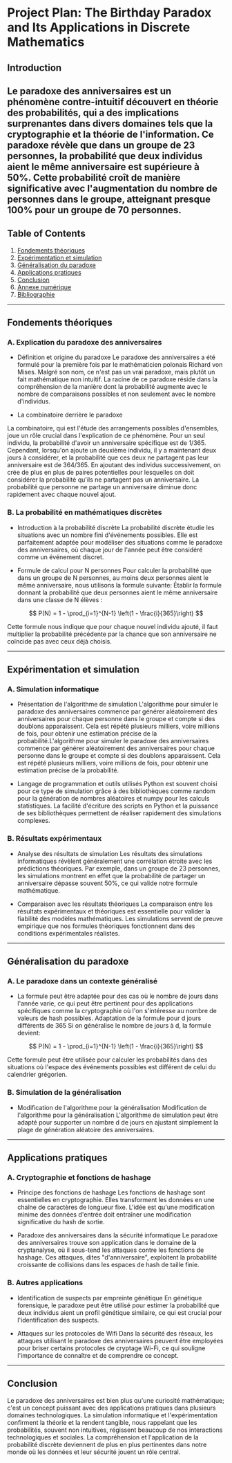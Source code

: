 # Project Plan: The Birthday Paradox and Its Applications in Discrete Mathematics

## Introduction

Le paradoxe des anniversaires est un phénomène contre-intuitif découvert en théorie des probabilités, qui a des implications surprenantes dans divers domaines tels que la cryptographie et la théorie de l'information. Ce paradoxe révèle que dans un groupe de 23 personnes, la probabilité que deux individus aient le même anniversaire est supérieure à 50%. Cette probabilité croît de manière significative avec l'augmentation du nombre de personnes dans le groupe, atteignant presque 100% pour un groupe de 70 personnes.
---

## Table of Contents
1. [Fondements théoriques](#fondements-théoriques)
2. [Expérimentation et simulation](#expérimentation-et-simulation)
3. [Généralisation du paradoxe](#généralisation-du-paradoxe)
4. [Applications pratiques](#applications-pratiques)
5. [Conclusion](#conclusion)
6. [Annexe numérique](#annexe-numérique)
7. [Bibliographie](#bibliographie)

---

## Fondements théoriques
### A. Explication du paradoxe des anniversaires
  - Définition et origine du paradoxe
Le paradoxe des anniversaires a été formulé pour la première fois par le mathématicien polonais Richard von Mises. Malgré son nom, ce n'est pas un vrai paradoxe, mais plutôt un fait mathématique non intuitif. La racine de ce paradoxe réside dans la compréhension de la manière dont la probabilité augmente avec le nombre de comparaisons possibles et non seulement avec le nombre d'individus.

  - La combinatoire derrière le paradoxe

La combinatoire, qui est l'étude des arrangements possibles d'ensembles, joue un rôle crucial dans l'explication de ce phénomène. Pour un seul individu, la probabilité d'avoir un anniversaire spécifique est de 1/365. Cependant, lorsqu'on ajoute un deuxième individu, il y a maintenant deux jours à considérer, et la probabilité que ces deux ne partagent pas leur anniversaire est de 364/365. En ajoutant des individus successivement, on crée de plus en plus de paires potentielles pour lesquelles on doit considérer la probabilité qu'ils ne partagent pas un anniversaire. La probabilité que personne ne partage un anniversaire diminue donc rapidement avec chaque nouvel ajout.

### B. La probabilité en mathématiques discrètes
  - Introduction à la probabilité discrète
La probabilité discrète étudie les situations avec un nombre fini d'événements possibles. Elle est parfaitement adaptée pour modéliser des situations comme le paradoxe des anniversaires, où chaque jour de l'année peut être considéré comme un événement discret.

  - Formule de calcul pour N personnes
Pour calculer la probabilité que dans un groupe de N personnes, au moins deux personnes aient le même anniversaire, nous utilisons la formule suivante:
Établir la formule donnant la probabilité que deux personnes aient le même anniversaire dans une classe de N élèves :

 
   $$
   P(N) = 1 - \prod_{i=1}^{N-1} \left(1 - \frac{i}{365}\right)
   $$



Cette formule nous indique que pour chaque nouvel individu ajouté, il faut multiplier la probabilité précédente par la chance que son anniversaire ne coïncide pas avec ceux déjà choisis.

---

## Expérimentation et simulation
### A. Simulation informatique
  - Présentation de l'algorithme de simulation
L'algorithme pour simuler le paradoxe des anniversaires commence par générer aléatoirement des anniversaires pour chaque personne dans le groupe et compte si des doublons apparaissent. Cela est répété plusieurs milliers, voire millions de fois, pour obtenir une estimation précise de la probabilité.L'algorithme pour simuler le paradoxe des anniversaires commence par générer aléatoirement des anniversaires pour chaque personne dans le groupe et compte si des doublons apparaissent. Cela est répété plusieurs milliers, voire millions de fois, pour obtenir une estimation précise de la probabilité.

  - Langage de programmation et outils utilisés
Python est souvent choisi pour ce type de simulation grâce à des bibliothèques comme random pour la génération de nombres aléatoires et numpy pour les calculs statistiques. La facilité d'écriture des scripts en Python et la puissance de ses bibliothèques permettent de réaliser rapidement des simulations complexes.
    

### B. Résultats expérimentaux
  - Analyse des résultats de simulation
Les résultats des simulations informatiques révèlent généralement une corrélation étroite avec les prédictions théoriques. Par exemple, dans un groupe de 23 personnes, les simulations montrent en effet que la probabilité de partager un anniversaire dépasse souvent 50%, ce qui valide notre formule mathématique.

  - Comparaison avec les résultats théoriques
La comparaison entre les résultats expérimentaux et théoriques est essentielle pour valider la fiabilité des modèles mathématiques. Les simulations servent de preuve empirique que nos formules théoriques fonctionnent dans des conditions expérimentales réalistes.


---

## Généralisation du paradoxe
### A. Le paradoxe dans un contexte généralisé
  - La formule peut être adaptée pour des cas où le nombre de jours dans l'année varie, ce qui peut être pertinent pour des applications spécifiques comme la cryptographie où l'on s'intéresse au nombre de valeurs de hash possibles.
Adaptation de la formule pour d jours différents de 365
Si on généralise le nombre de jours à d, la formule devient:

$$
P(N) = 1 - \prod_{i=1}^{N-1} \left(1 - \frac{i}{365}\right)
$$


Cette formule peut être utilisée pour calculer les probabilités dans des situations où l'espace des événements possibles est différent de celui du calendrier grégorien.


### B. Simulation de la généralisation
  - Modification de l'algorithme pour la généralisation
Modification de l'algorithme pour la généralisation
L'algorithme de simulation peut être adapté pour supporter un nombre d de jours en ajustant simplement la plage de génération aléatoire des anniversaires.

---

## Applications pratiques
### A. Cryptographie et fonctions de hashage
  - Principe des fonctions de hashage
Les fonctions de hashage sont essentielles en cryptographie. Elles transforment les données en une chaîne de caractères de longueur fixe. L'idée est qu'une modification minime des données d'entrée doit entraîner une modification significative du hash de sortie.

  - Paradoxe des anniversaires dans la sécurité informatique
Le paradoxe des anniversaires trouve son application dans le domaine de la cryptanalyse, où il sous-tend les attaques contre les fonctions de hashage. Ces attaques, dites "d'anniversaire", exploitent la probabilité croissante de collisions dans les espaces de hash de taille finie.


### B. Autres applications
  - Identification de suspects par empreinte génétique
En génétique forensique, le paradoxe peut être utilisé pour estimer la probabilité que deux individus aient un profil génétique similaire, ce qui est crucial pour l'identification des suspects.

  - Attaques sur les protocoles de Wifi
Dans la sécurité des réseaux, les attaques utilisant le paradoxe des anniversaires peuvent être employées pour briser certains protocoles de cryptage Wi-Fi, ce qui souligne l'importance de connaître et de comprendre ce concept.


---

## Conclusion
Le paradoxe des anniversaires est bien plus qu'une curiosité mathématique; c'est un concept puissant avec des applications pratiques dans plusieurs domaines technologiques. La simulation informatique et l'expérimentation confirment la théorie et la rendent tangible, nous rappelant que les probabilités, souvent non intuitives, régissent beaucoup de nos interactions technologiques et sociales. La compréhension et l'application de la probabilité discrète deviennent de plus en plus pertinentes dans notre monde où les données et leur sécurité jouent un rôle central.





